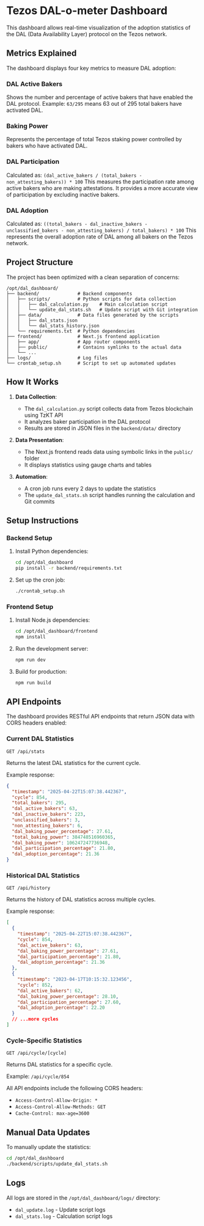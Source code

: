 # Tezos DAL-o-meter Dashboard

This dashboard allows real-time visualization of the adoption statistics of the DAL (Data Availability Layer) protocol on the Tezos network.

## Metrics Explained

The dashboard displays four key metrics to measure DAL adoption:

### DAL Active Bakers
Shows the number and percentage of active bakers that have enabled the DAL protocol. 
Example: `63/295` means 63 out of 295 total bakers have activated DAL.

### Baking Power
Represents the percentage of total Tezos staking power controlled by bakers who have activated DAL. 

### DAL Participation
Calculated as: `(dal_active_bakers / (total_bakers - non_attesting_bakers)) * 100`
This measures the participation rate among active bakers who are making attestations.
It provides a more accurate view of participation by excluding inactive bakers.

### DAL Adoption
Calculated as: `((total_bakers - dal_inactive_bakers - unclassified_bakers - non_attesting_bakers) / total_bakers) * 100`
This represents the overall adoption rate of DAL among all bakers on the Tezos network.

## Project Structure

The project has been optimized with a clean separation of concerns:

```
/opt/dal_dashboard/
├── backend/              # Backend components
│   ├── scripts/          # Python scripts for data collection
│   │   ├── dal_calculation.py    # Main calculation script
│   │   └── update_dal_stats.sh   # Update script with Git integration
│   ├── data/             # Data files generated by the scripts
│   │   ├── dal_stats.json
│   │   └── dal_stats_history.json
│   └── requirements.txt  # Python dependencies
├── frontend/             # Next.js frontend application
│   ├── app/              # App router components
│   ├── public/           # Contains symlinks to the actual data
│   └── ...
├── logs/                 # Log files
└── crontab_setup.sh      # Script to set up automated updates
```

## How It Works

1. **Data Collection**: 
   - The `dal_calculation.py` script collects data from Tezos blockchain using TzKT API
   - It analyzes baker participation in the DAL protocol
   - Results are stored in JSON files in the `backend/data/` directory

2. **Data Presentation**:
   - The Next.js frontend reads data using symbolic links in the `public/` folder
   - It displays statistics using gauge charts and tables

3. **Automation**:
   - A cron job runs every 2 days to update the statistics
   - The `update_dal_stats.sh` script handles running the calculation and Git commits

## Setup Instructions

### Backend Setup

1. Install Python dependencies:
   ```bash
   cd /opt/dal_dashboard
   pip install -r backend/requirements.txt
   ```

2. Set up the cron job:
   ```bash
   ./crontab_setup.sh
   ```

### Frontend Setup

1. Install Node.js dependencies:
   ```bash
   cd /opt/dal_dashboard/frontend
   npm install
   ```

2. Run the development server:
   ```bash
   npm run dev
   ```

3. Build for production:
   ```bash
   npm run build
   ```

## API Endpoints

The dashboard provides RESTful API endpoints that return JSON data with CORS headers enabled:

### Current DAL Statistics

```
GET /api/stats
```

Returns the latest DAL statistics for the current cycle.

Example response:
```json
{
  "timestamp": "2025-04-22T15:07:38.442367",
  "cycle": 854,
  "total_bakers": 295,
  "dal_active_bakers": 63,
  "dal_inactive_bakers": 223,
  "unclassified_bakers": 3,
  "non_attesting_bakers": 6,
  "dal_baking_power_percentage": 27.61,
  "total_baking_power": 384748516960365,
  "dal_baking_power": 106247247736948,
  "dal_participation_percentage": 21.80,
  "dal_adoption_percentage": 21.36
}
```

### Historical DAL Statistics

```
GET /api/history
```

Returns the history of DAL statistics across multiple cycles.

Example response:
```json
[
  {
    "timestamp": "2025-04-22T15:07:38.442367",
    "cycle": 854,
    "dal_active_bakers": 63,
    "dal_baking_power_percentage": 27.61,
    "dal_participation_percentage": 21.80,
    "dal_adoption_percentage": 21.36
  },
  {
    "timestamp": "2023-04-17T10:15:32.123456",
    "cycle": 852,
    "dal_active_bakers": 62,
    "dal_baking_power_percentage": 28.10,
    "dal_participation_percentage": 27.60,
    "dal_adoption_percentage": 22.20
  }
  // ...more cycles
]
```

### Cycle-Specific Statistics

```
GET /api/cycle/[cycle]
```

Returns DAL statistics for a specific cycle.

Example: `/api/cycle/854`

All API endpoints include the following CORS headers:
- `Access-Control-Allow-Origin: *`
- `Access-Control-Allow-Methods: GET`
- `Cache-Control: max-age=3600`

## Manual Data Updates

To manually update the statistics:

```bash
cd /opt/dal_dashboard
./backend/scripts/update_dal_stats.sh
```

## Logs

All logs are stored in the `/opt/dal_dashboard/logs/` directory:
- `dal_update.log` - Update script logs
- `dal_stats.log` - Calculation script logs
